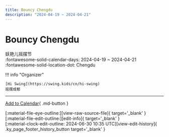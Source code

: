 ```yaml
---
title: Bouncy Chengdu
description: "2024-04-19 ~ 2024-04-21"
---
```


# Bouncy Chengdu 

妖艳儿摇摆节  
:fontawesome-solid-calendar-days: 2024-04-19 ~ 2024-04-21  
:fontawesome-solid-location-dot: Chengdu  

!!! info "Organizer"

    [Hi Swing](https://swing.kids/cn/hi-swing)  
    摇摆成都  

---

[Add to Calendar](https://swing.news/ics/en/2024/cn/bouncy-chengdu-2024.ics){ .md-button }

<div class="ky_page_footer" markdown>
<div class="ky_page_footer_trailing" markdown="span">
[:material-file-eye-outline:][view-raw-source-file]{ target='_blank' }
[:material-file-edit-outline:][edit-info]{ target='_blank' }
</div>
<div class="ky_page_footer_leading" markdown="span">
[:material-clock-edit-outline: 2024-06-30 10:35 UTC][view-edit-history]{ .ky_page_footer_history_button target='_blank' }
</div>
</div>

[view-raw-source-file]: https://github.com/swingdance/events/blob/main/2024/cn/bouncy-chengdu-2024.json "View Raw Source File"
[edit-info]: https://github.com/swingdance/events/issues/new?assignees=&labels=update+event&projects=&template=03-update_entity.yml&title=%5B2024%2Fcn%5D%20Bouncy%20Chengdu&region=cn&year=2024&id=bouncy-chengdu-2024&name=Bouncy%20Chengdu&org_id=hi-swing "Edit Info"

[view-edit-history]: https://github.com/swingdance/events/commits/main/2024/cn/bouncy-chengdu-2024.json "View Edit History"
